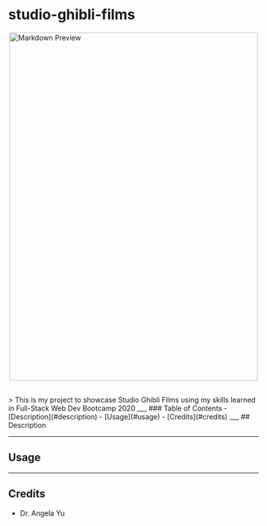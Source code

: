 # studio-ghibli-films

<img src="public/images/studio-ghibli-films-preview.gif" alt="Markdown Preview" style="height: 700px; width:500px; display: block; margin-left: auto; margin-right: auto; margin-bottom: 30px;"/>
> This is my project to showcase Studio Ghibli Films using my skills learned in Full-Stack Web Dev Bootcamp 2020
___
### Table of Contents
- [Description](#description)
- [Usage](#usage)
- [Credits](#credits)
___
## Description

___
## Usage

___
## Credits
- Dr. Angela Yu